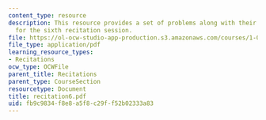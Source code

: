 ```yaml
---
content_type: resource
description: This resource provides a set of problems along with their solutions,
  for the sixth recitation session.
file: https://ol-ocw-studio-app-production.s3.amazonaws.com/courses/1-060-engineering-mechanics-ii-spring-2006/fb9c9834f8e8a5f8c29ff52b02333a83_recitation6.pdf
file_type: application/pdf
learning_resource_types:
- Recitations
ocw_type: OCWFile
parent_title: Recitations
parent_type: CourseSection
resourcetype: Document
title: recitation6.pdf
uid: fb9c9834-f8e8-a5f8-c29f-f52b02333a83
---
```

